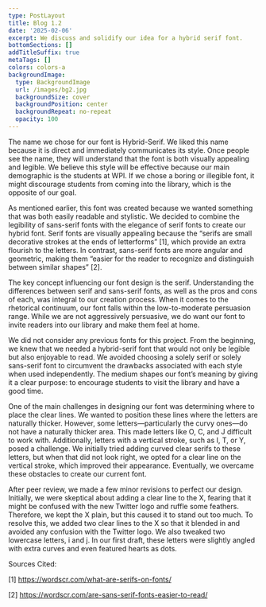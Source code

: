 ```yaml
---
type: PostLayout
title: Blog 1.2
date: '2025-02-06'
excerpt: We discuss and solidify our idea for a hybrid serif font.
bottomSections: []
addTitleSuffix: true
metaTags: []
colors: colors-a
backgroundImage:
  type: BackgroundImage
  url: /images/bg2.jpg
  backgroundSize: cover
  backgroundPosition: center
  backgroundRepeat: no-repeat
  opacity: 100
---
```

The name we chose for our font is Hybrid-Serif. We liked this name because it is direct and immediately communicates its style. Once people see the name, they will understand that the font is both visually appealing and legible. We believe this style will be effective because our main demographic is the students at WPI. If we chose a boring or illegible font, it might discourage students from coming into the library, which is the opposite of our goal.

As mentioned earlier, this font was created because we wanted something that was both easily readable and stylistic. We decided to combine the legibility of sans-serif fonts with the elegance of serif fonts to create our hybrid font. Serif fonts are visually appealing because the “serifs are small decorative strokes at the ends of letterforms” \[1], which provide an extra flourish to the letters. In contrast, sans-serif fonts are more angular and geometric, making them “easier for the reader to recognize and distinguish between similar shapes” \[2].

The key concept influencing our font design is the serif. Understanding the differences between serif and sans-serif fonts, as well as the pros and cons of each, was integral to our creation process. When it comes to the rhetorical continuum, our font falls within the low-to-moderate persuasion range. While we are not aggressively persuasive, we do want our font to invite readers into our library and make them feel at home.

We did not consider any previous fonts for this project. From the beginning, we knew that we needed a hybrid-serif font that would not only be legible but also enjoyable to read. We avoided choosing a solely serif or solely sans-serif font to circumvent the drawbacks associated with each style when used independently. The medium shapes our font’s meaning by giving it a clear purpose: to encourage students to visit the library and have a good time.

One of the main challenges in designing our font was determining where to place the clear lines. We wanted to position these lines where the letters are naturally thicker. However, some letters—particularly the curvy ones—do not have a naturally thicker area. This made letters like O, C, and J difficult to work with. Additionally, letters with a vertical stroke, such as I, T, or Y, posed a challenge. We initially tried adding curved clear serifs to these letters, but when that did not look right, we opted for a clear line on the vertical stroke, which improved their appearance. Eventually, we overcame these obstacles to create our current font.

After peer review, we made a few minor revisions to perfect our design. Initially, we were skeptical about adding a clear line to the X, fearing that it might be confused with the new Twitter logo and ruffle some feathers. Therefore, we kept the X plain, but this caused it to stand out too much. To resolve this, we added two clear lines to the X so that it blended in and avoided any confusion with the Twitter logo. We also tweaked two lowercase letters, i and j. In our first draft, these letters were slightly angled with extra curves and even featured hearts as dots.









Sources Cited:

\[1]
<https://wordscr.com/what-are-serifs-on-fonts/>

\[2]
<https://wordscr.com/are-sans-serif-fonts-easier-to-read/>
